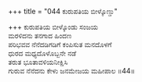 +++
title = "044 ಕುರುಪತಿಯ ಬೀಳ್ಕೊಣ್ಡು"

+++
ಕುರುಪತಿಯ ಬೀಳ್ಕೊಂಡು ಸಂಜಯ  
ಮರಳಿದನು ತನಗಾದ ಹಿಂದಣ  
ಪರಿಭವವ ನೆನೆದಡಿಗಡಿಗೆ ಕಂಪಿಸುತ ಮನದೊಳಗೆ  
ಧುರದ ಮಧ್ಯದೊಳೊಬ್ಬನೇ ನಡೆ  
ತರುತ ಭೂತಾವಳಿಯನೀಕ್ಷಿಸಿ  
ಗುರುವ ನೆನೆದನು ಕೇಳು ಜನಮೇಜಯ ಮಹೀಪಾಲ      ॥44॥